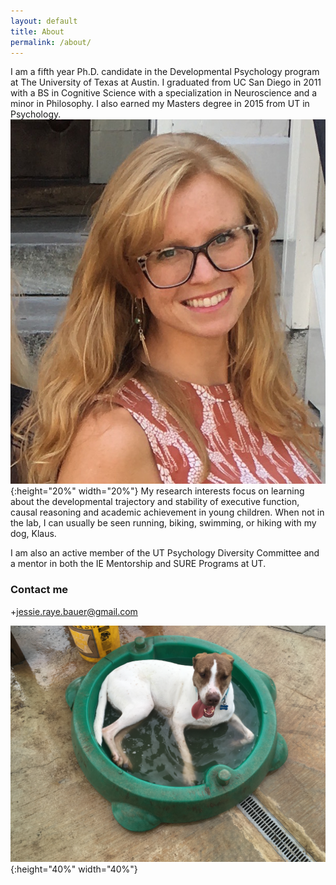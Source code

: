 ```yaml
---
layout: default
title: About
permalink: /about/
---
```



I am a fifth year Ph.D. candidate in the Developmental Psychology program at The University of Texas at Austin. I graduated from UC San Diego in 2011 with a BS in Cognitive Science with a specialization in Neuroscience and a minor in Philosophy. I also earned my Masters degree in 2015 from UT in Psychology.
![Me](images/IMG_3718.JPG){:height="20%" width="20%"} My research interests focus on learning about the developmental trajectory and stability of executive function, causal reasoning and academic achievement in young children.
When not in the lab, I can usually be seen running, biking, swimming, or hiking with my dog, Klaus.

I am also an active member of the UT Psychology Diversity Committee and a mentor in both the IE Mentorship and SURE Programs at UT. 

### Contact me

+[jessie.raye.bauer@gmail.com](mailto:jessie.raye.bauer@gmail.com)



![Klaus](images/klaus.jpg){:height="40%" width="40%"}   

